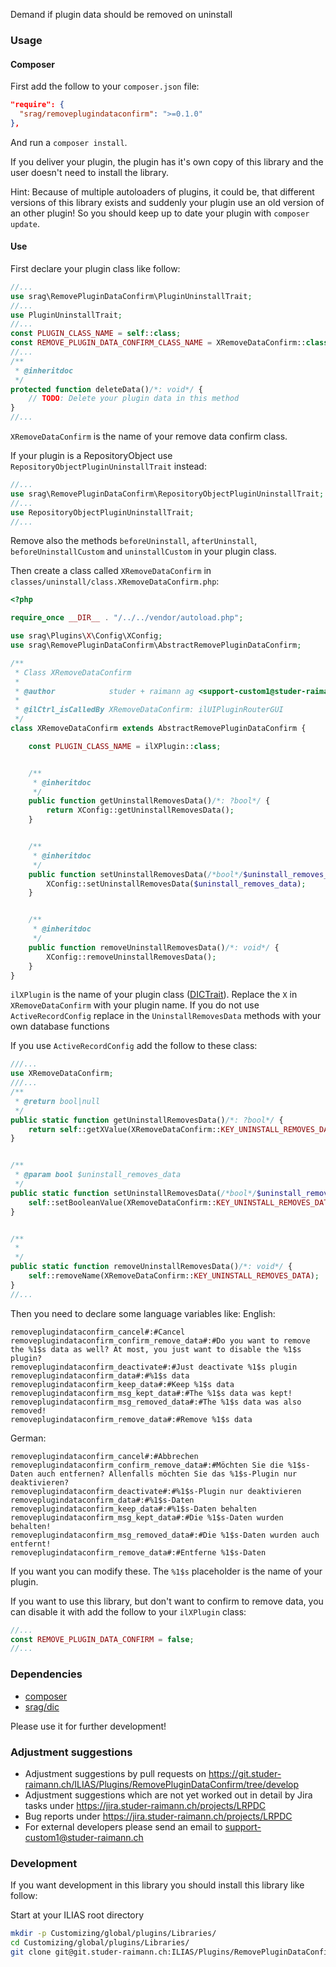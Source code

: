 Demand if plugin data should be removed on uninstall

### Usage

#### Composer
First add the follow to your `composer.json` file:
```json
"require": {
  "srag/removeplugindataconfirm": ">=0.1.0"
},
```

And run a `composer install`.

If you deliver your plugin, the plugin has it's own copy of this library and the user doesn't need to install the library.

Hint: Because of multiple autoloaders of plugins, it could be, that different versions of this library exists and suddenly your plugin use an old version of an other plugin! So you should keep up to date your plugin with `composer update`.

#### Use
First declare your plugin class like follow:
```php
//...
use srag\RemovePluginDataConfirm\PluginUninstallTrait;
//...
use PluginUninstallTrait;
//...
const PLUGIN_CLASS_NAME = self::class;
const REMOVE_PLUGIN_DATA_CONFIRM_CLASS_NAME = XRemoveDataConfirm::class;
//...
/**
 * @inheritdoc
 */
protected function deleteData()/*: void*/ {
	// TODO: Delete your plugin data in this method
}
//...
```
`XRemoveDataConfirm` is the name of your remove data confirm class.

If your plugin is a RepositoryObject use `RepositoryObjectPluginUninstallTrait` instead:
```php
//...
use srag\RemovePluginDataConfirm\RepositoryObjectPluginUninstallTrait;
//...
use RepositoryObjectPluginUninstallTrait;
//...
```

Remove also the methods `beforeUninstall`, `afterUninstall`, `beforeUninstallCustom` and `uninstallCustom` in your plugin class.

Then create a class called `XRemoveDataConfirm` in `classes/uninstall/class.XRemoveDataConfirm.php`:
```php
<?php

require_once __DIR__ . "/../../vendor/autoload.php";

use srag\Plugins\X\Config\XConfig;
use srag\RemovePluginDataConfirm\AbstractRemovePluginDataConfirm;

/**
 * Class XRemoveDataConfirm
 *
 * @author            studer + raimann ag <support-custom1@studer-raimann.ch>
 *
 * @ilCtrl_isCalledBy XRemoveDataConfirm: ilUIPluginRouterGUI
 */
class XRemoveDataConfirm extends AbstractRemovePluginDataConfirm {

	const PLUGIN_CLASS_NAME = ilXPlugin::class;


	/**
	 * @inheritdoc
	 */
	public function getUninstallRemovesData()/*: ?bool*/ {
		return XConfig::getUninstallRemovesData();
	}


	/**
	 * @inheritdoc
	 */
	public function setUninstallRemovesData(/*bool*/$uninstall_removes_data)/*: void*/ {
		XConfig::setUninstallRemovesData($uninstall_removes_data);
	}


	/**
     * @inheritdoc
     */
    public function removeUninstallRemovesData()/*: void*/ {
        XConfig::removeUninstallRemovesData();
    }
}

```
`ilXPlugin` is the name of your plugin class ([DICTrait](https://github.com/studer-raimann/DIC)).
Replace the `X` in `XRemoveDataConfirm` with your plugin name.
If you do not use `ActiveRecordConfig` replace in the `UninstallRemovesData` methods with your own database functions

If you use `ActiveRecordConfig` add the follow to these class:
```php
///...
use XRemoveDataConfirm;
///...
/**
 * @return bool|null
 */
public static function getUninstallRemovesData()/*: ?bool*/ {
	return self::getXValue(XRemoveDataConfirm::KEY_UNINSTALL_REMOVES_DATA, XRemoveDataConfirm::DEFAULT_UNINSTALL_REMOVES_DATA);
}


/**
 * @param bool $uninstall_removes_data
 */
public static function setUninstallRemovesData(/*bool*/$uninstall_removes_data)/*: void*/ {
	self::setBooleanValue(XRemoveDataConfirm::KEY_UNINSTALL_REMOVES_DATA, $uninstall_removes_data);
}


/**
 *
 */
public static function removeUninstallRemovesData()/*: void*/ {
	self::removeName(XRemoveDataConfirm::KEY_UNINSTALL_REMOVES_DATA);
}
//...
```

Then you need to declare some language variables like:
English:
```
removeplugindataconfirm_cancel#:#Cancel
removeplugindataconfirm_confirm_remove_data#:#Do you want to remove the %1$s data as well? At most, you just want to disable the %1$s plugin?
removeplugindataconfirm_deactivate#:#Just deactivate %1$s plugin
removeplugindataconfirm_data#:#%1$s data
removeplugindataconfirm_keep_data#:#Keep %1$s data
removeplugindataconfirm_msg_kept_data#:#The %1$s data was kept!
removeplugindataconfirm_msg_removed_data#:#The %1$s data was also removed!
removeplugindataconfirm_remove_data#:#Remove %1$s data
```
German:
```
removeplugindataconfirm_cancel#:#Abbrechen
removeplugindataconfirm_confirm_remove_data#:#Möchten Sie die %1$s-Daten auch entfernen? Allenfalls möchten Sie das %1$s-Plugin nur deaktivieren?
removeplugindataconfirm_deactivate#:#%1$s-Plugin nur deaktivieren
removeplugindataconfirm_data#:#%1$s-Daten
removeplugindataconfirm_keep_data#:#%1$s-Daten behalten
removeplugindataconfirm_msg_kept_data#:#Die %1$s-Daten wurden behalten!
removeplugindataconfirm_msg_removed_data#:#Die %1$s-Daten wurden auch entfernt!
removeplugindataconfirm_remove_data#:#Entferne %1$s-Daten
```
If you want you can modify these. The `%1$s` placeholder is the name of your plugin.

If you want to use this library, but don't want to confirm to remove data, you can disable it with add the follow to your `ilXPlugin` class:
```php
//...
const REMOVE_PLUGIN_DATA_CONFIRM = false;
//...
```
### Dependencies
* [composer](https://getcomposer.org)
* [srag/dic](https://packagist.org/packages/srag/dic)

Please use it for further development!

### Adjustment suggestions
* Adjustment suggestions by pull requests on https://git.studer-raimann.ch/ILIAS/Plugins/RemovePluginDataConfirm/tree/develop
* Adjustment suggestions which are not yet worked out in detail by Jira tasks under https://jira.studer-raimann.ch/projects/LRPDC
* Bug reports under https://jira.studer-raimann.ch/projects/LRPDC
* For external developers please send an email to support-custom1@studer-raimann.ch

### Development
If you want development in this library you should install this library like follow:

Start at your ILIAS root directory 
```bash
mkdir -p Customizing/global/plugins/Libraries/  
cd Customizing/global/plugins/Libraries/  
git clone git@git.studer-raimann.ch:ILIAS/Plugins/RemovePluginDataConfirm.git RemovePluginDataConfirm
```

